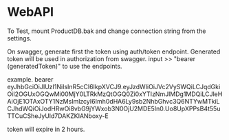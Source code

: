 # WebAPI

To Test, mount ProductDB.bak and change connection string from the settings.

On swagger, generate first the token using auth/token endpoint.
Generated token will be used in authorization from swagger.
input >> "bearer (generatedToken)" to use the endpoints.

example.
bearer eyJhbGciOiJIUzI1NiIsInR5cCI6IkpXVCJ9.eyJzdWIiOiJVc2VySWQiLCJqdGkiOiI2OGUxOGQwMi00MjY0LTRkMzQtOGQ0Zi0xYTIzNmJlMDg1MDQiLCJleHAiOjE1OTAxOTY1NzMsImlzcyI6Imh0dHA6Ly9sb2NhbGhvc3Q6NTYwMTkiLCJhdWQiOiJodHRwOi8vbG9jYWxob3N0OjU2MDE5In0.Uo8UpXPPsB4t55uTTCuCSheJyUld7DAKZKIANboxy-E

token will expire in 2 hours.
